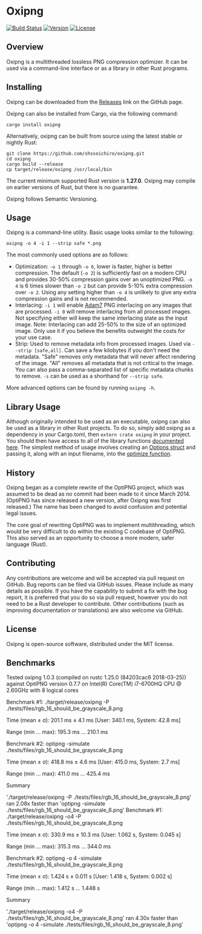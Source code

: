 # Oxipng

[![Build Status](https://travis-ci.org/shssoichiro/oxipng.svg?branch=master)](https://travis-ci.org/shssoichiro/oxipng)
[![Version](https://img.shields.io/crates/v/oxipng.svg)](https://crates.io/crates/oxipng)
[![License](https://img.shields.io/crates/l/oxipng.svg)](https://github.com/shssoichiro/oxipng/blob/master/LICENSE)

## Overview

Oxipng is a multithreaded lossless PNG compression optimizer. It can be used via a command-line
interface or as a library in other Rust programs.

## Installing

Oxipng can be downloaded from the [Releases](https://github.com/shssoichiro/oxipng/releases) link on the GitHub page.

Oxipng can also be installed from Cargo, via the following command:
```
cargo install oxipng
```

Alternatively, oxipng can be built from source using the latest stable or nightly Rust:
```
git clone https://github.com/shssoichiro/oxipng.git
cd oxipng
cargo build --release
cp target/release/oxipng /usr/local/bin
```

The current minimum supported Rust version is **1.27.0**. Oxipng may compile on earlier versions of Rust,
but there is no guarantee.

Oxipng follows Semantic Versioning.

## Usage

Oxipng is a command-line utility. Basic usage looks similar to the following:

```
oxipng -o 4 -i 1 --strip safe *.png
```

The most commonly used options are as follows:
* Optimization: `-o 1` through `-o 6`, lower is faster, higher is better compression.
The default (`-o 2`) is sufficiently fast on a modern CPU and provides 30-50% compression
gains over an unoptimized PNG. `-o 4` is 6 times slower than `-o 2` but can provide 5-10%
extra compression over `-o 2`. Using any setting higher than `-o 4` is unlikely
to give any extra compression gains and is not recommended.
* Interlacing: `-i 1` will enable [Adam7](https://en.wikipedia.org/wiki/Adam7_algorithm)
PNG interlacing on any images that are processed. `-i 0` will remove interlacing from all
processed images. Not specifying either will keep the same interlacing state as the
input image. Note: Interlacing can add 25-50% to the size of an optimized image. Only use
it if you believe the benefits outweight the costs for your use case.
* Strip: Used to remove metadata info from processed images. Used via `--strip [safe,all]`.
Can save a few kilobytes if you don't need the metadata. "Safe" removes only metadata that
will never affect rendering of the image. "All" removes all metadata that is not critical
to the image. You can also pass a comma-separated list of specific metadata chunks to remove.
`-s` can be used as a shorthand for `--strip safe`.

More advanced options can be found by running `oxipng -h`.

## Library Usage

Although originally intended to be used as an executable, oxipng can also be used as a library in
other Rust projects. To do so, simply add oxipng as a dependency in your Cargo.toml,
then `extern crate oxipng` in your project. You should then have access to all of the library
functions [documented here](https://docs.rs/oxipng). The simplest
method of usage involves creating an
[Options struct](https://docs.rs/oxipng/0.13.0/oxipng/struct.Options.html) and
passing it, along with an input filename, into the
[optimize function](https://docs.rs/oxipng/0.13.0/oxipng/fn.optimize.html).

## History

Oxipng began as a complete rewrite of the OptiPNG project,
which was assumed to be dead as no commit had been made to it since March 2014.
(OptiPNG has since released a new version, after Oxipng was first released.)
The name has been changed to avoid confusion and potential legal issues.

The core goal of rewriting OptiPNG was to implement multithreading,
which would be very difficult to do within the existing C codebase of OptiPNG.
This also served as an opportunity to choose a more modern, safer language (Rust).

## Contributing

Any contributions are welcome and will be accepted via pull request on GitHub. Bug reports can be
filed via GitHub issues. Please include as many details as possible. If you have the capability
to submit a fix with the bug report, it is preferred that you do so via pull request,
however you do not need to be a Rust developer to contribute.
Other contributions (such as improving documentation or translations) are also welcome via GitHub.

## License

Oxipng is open-source software, distributed under the MIT license.

## Benchmarks

Tested oxipng 1.0.3 (compiled on rustc 1.25.0 (84203cac6 2018-03-25)) against OptiPNG version 0.7.7 on Intel(R) Core(TM) i7-6700HQ CPU @ 2.60GHz with 8 logical cores



Benchmark #1: ./target/release/oxipng -P ./tests/files/rgb_16_should_be_grayscale_8.png

  Time (mean ± σ):     201.1 ms ±   4.1 ms    [User: 340.1 ms, System: 42.8 ms]
 
  Range (min … max):   195.3 ms … 210.1 ms
 
Benchmark #2: optipng -simulate ./tests/files/rgb_16_should_be_grayscale_8.png

  Time (mean ± σ):     418.8 ms ±   4.6 ms    [User: 415.0 ms, System: 2.7 ms]
 
  Range (min … max):   411.0 ms … 425.4 ms
 
Summary

'./target/release/oxipng -P ./tests/files/rgb_16_should_be_grayscale_8.png' ran
    2.08x faster than 'optipng -simulate ./tests/files/rgb_16_should_be_grayscale_8.png'
Benchmark #1: ./target/release/oxipng -o4 -P ./tests/files/rgb_16_should_be_grayscale_8.png

  Time (mean ± σ):     330.9 ms ±  10.3 ms    [User: 1.062 s, System: 0.045 s]
 
  Range (min … max):   315.3 ms … 344.0 ms
 
Benchmark #2: optipng -o 4 -simulate ./tests/files/rgb_16_should_be_grayscale_8.png

  Time (mean ± σ):      1.424 s ±  0.011 s    [User: 1.418 s, System: 0.002 s]
 
  Range (min … max):    1.412 s …  1.448 s
 
Summary

'./target/release/oxipng -o4 -P ./tests/files/rgb_16_should_be_grayscale_8.png' ran
    4.30x faster than 'optipng -o 4 -simulate ./tests/files/rgb_16_should_be_grayscale_8.png'
